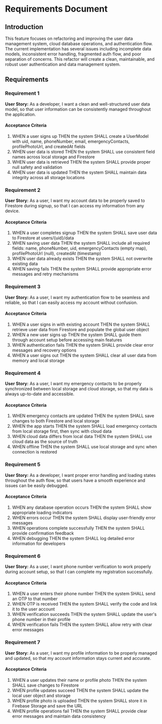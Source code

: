 # Requirements Document

## Introduction

This feature focuses on refactoring and improving the user data management system, cloud database operations, and authentication flow. The current implementation has several issues including incomplete data models, inconsistent error handling, fragmented auth flow, and poor separation of concerns. This refactor will create a clean, maintainable, and robust user authentication and data management system.

## Requirements

### Requirement 1

**User Story:** As a developer, I want a clean and well-structured user data model, so that user information can be consistently managed throughout the application.

#### Acceptance Criteria

1. WHEN a user signs up THEN the system SHALL create a UserModel with uid, name, phoneNumber, email, emergencyContacts, profilePhotoUrl, and createdAt fields
2. WHEN user data is stored THEN the system SHALL use consistent field names across local storage and Firestore
3. WHEN user data is retrieved THEN the system SHALL provide proper null safety and validation
4. WHEN user data is updated THEN the system SHALL maintain data integrity across all storage locations

### Requirement 2

**User Story:** As a user, I want my account data to be properly saved to Firestore during signup, so that I can access my information from any device.

#### Acceptance Criteria

1. WHEN a user completes signup THEN the system SHALL save user data to Firestore at users/{uid}/data
2. WHEN saving user data THEN the system SHALL include all required fields: name, phoneNumber, uid, emergencyContacts (empty map), profilePhotoUrl (null), createdAt (timestamp)
3. WHEN user data already exists THEN the system SHALL not overwrite existing data
4. WHEN saving fails THEN the system SHALL provide appropriate error messages and retry mechanisms

### Requirement 3

**User Story:** As a user, I want my authentication flow to be seamless and reliable, so that I can easily access my account without confusion.

#### Acceptance Criteria

1. WHEN a user signs in with existing account THEN the system SHALL retrieve user data from Firestore and populate the global user object
2. WHEN a new user signs up THEN the system SHALL guide them through account setup before accessing main features
3. WHEN authentication fails THEN the system SHALL provide clear error messages and recovery options
4. WHEN a user signs out THEN the system SHALL clear all user data from memory and local storage

### Requirement 4

**User Story:** As a user, I want my emergency contacts to be properly synchronized between local storage and cloud storage, so that my data is always up-to-date and accessible.

#### Acceptance Criteria

1. WHEN emergency contacts are updated THEN the system SHALL save changes to both Firestore and local storage
2. WHEN the app starts THEN the system SHALL load emergency contacts from local storage first, then sync with cloud data
3. WHEN cloud data differs from local data THEN the system SHALL use cloud data as the source of truth
4. WHEN offline THEN the system SHALL use local storage and sync when connection is restored

### Requirement 5

**User Story:** As a developer, I want proper error handling and loading states throughout the auth flow, so that users have a smooth experience and issues can be easily debugged.

#### Acceptance Criteria

1. WHEN any database operation occurs THEN the system SHALL show appropriate loading indicators
2. WHEN errors occur THEN the system SHALL display user-friendly error messages
3. WHEN operations complete successfully THEN the system SHALL provide confirmation feedback
4. WHEN debugging THEN the system SHALL log detailed error information for developers

### Requirement 6

**User Story:** As a user, I want phone number verification to work properly during account setup, so that I can complete my registration successfully.

#### Acceptance Criteria

1. WHEN a user enters their phone number THEN the system SHALL send an OTP to that number
2. WHEN OTP is received THEN the system SHALL verify the code and link it to the user account
3. WHEN verification succeeds THEN the system SHALL update the user's phone number in their profile
4. WHEN verification fails THEN the system SHALL allow retry with clear error messages

### Requirement 7

**User Story:** As a user, I want my profile information to be properly managed and updated, so that my account information stays current and accurate.

#### Acceptance Criteria

1. WHEN a user updates their name or profile photo THEN the system SHALL save changes to Firestore
2. WHEN profile updates succeed THEN the system SHALL update the local user object and storage
3. WHEN profile photo is uploaded THEN the system SHALL store it in Firebase Storage and save the URL
4. WHEN profile operations fail THEN the system SHALL provide clear error messages and maintain data consistency
